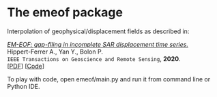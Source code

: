 # The emeof package

Interpolation of geophysical/displacement fields as described in:

[_EM-EOF: gap-flling in incomplete SAR displacement time series._](https://ieeexplore.ieee.org/abstract/document/9170898)
<br/>
Hippert-Ferrer A., Yan Y., Bolon P. 
<br/>
`IEEE Transactions on Geoscience and Remote Sensing`, **2020**.
<br/>
\[<a href="ahippert.github.io/pdfs/tgrs_2020.pdf" target="_blank">PDF</a>\] \[<a href="https://github.com/ahippert/em-eof" target="_blank">Code</a>\]

To play with code, open emeof/main.py and run it from command line or Python IDE.
